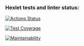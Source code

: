 ### Hexlet tests and linter status:
[![Actions Status](https://github.com/Rusakov13/frontend-project-46/workflows/hexlet-check/badge.svg)](https://github.com/Rusakov13/frontend-project-46/actions)

[![Test Coverage](https://api.codeclimate.com/v1/badges/127c0475ffbfb078a875/test_coverage)](https://codeclimate.com/github/Rusakov13/frontend-project-46/test_coverage)

[![Maintainability](https://api.codeclimate.com/v1/badges/127c0475ffbfb078a875/maintainability)](https://codeclimate.com/github/Rusakov13/frontend-project-46/maintainability)